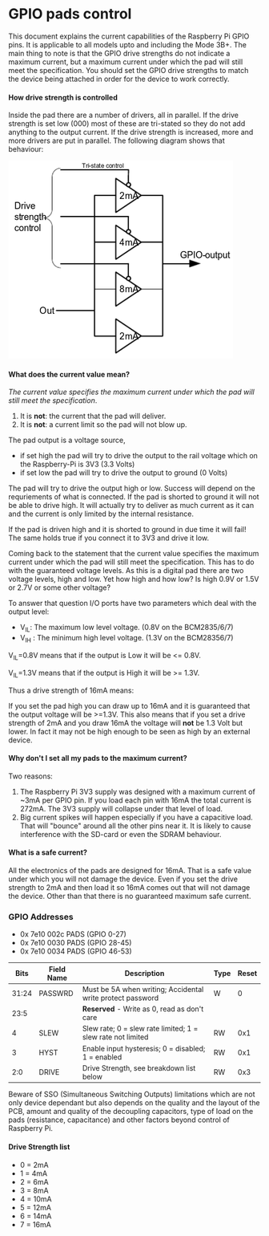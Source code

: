 # GPIO pads control

This document explains the current capabilities of the Raspberry Pi GPIO pins. It is applicable to all models upto and including the Mode 3B+. The main thing to note is that the GPIO drive strengths do not indicate a maximum current, but a maximum current under which the pad will still meet the specification. You should set the GPIO drive strengths to match the device being attached in order for the device to work correctly. 

#### How drive strength is controlled

Inside the pad there are a number of drivers, all in parallel. If the drive strength is set low (000) most of these are tri-stated so they do not add anything to the output current. If the drive strength is increased, more and more drivers are put in parallel. The following diagram shows that behaviour:

![GPIO Drive Strength Diagram](./images/pi_gpio_drive_strength_diagram.png)

#### What does the current value mean?

*The current value specifies the maximum current under which the pad will
still meet the specification*.

1. It is **not**: the current that the pad will deliver.
1. It is **not**: a current limit so the pad will not blow up.

The pad output is a voltage source,

* if set high the pad will try to drive the output to the rail voltage which on the Raspberry-Pi is 3V3 (3.3 Volts)
* if set low the pad will try to drive the output to ground (0 Volts)

The pad will try to drive the output high or low. Success will depend on the requriements of what is connected. If the pad is shorted to ground it will not be able to drive high. It will actually try to deliver as much current as it can and the current is only limited by the internal resistance.

If the pad is driven high and it is shorted to ground in due time it will fail! The same holds true if you connect it to 3V3 and drive it low.

Coming back to the statement that the current value specifies the maximum current under which the pad will still meet the specification.
This has to do with the guaranteed voltage levels. As this is a digital pad there are two voltage levels, high and low. Yet how high and how low? Is high 0.9V or 1.5V or 2.7V or some other voltage?

To answer that question I/O ports have two parameters which deal with the output level:
*  V<sub>IL</sub>: The maximum low level voltage. (0.8V on the BCM2835/6/7)
*  V<sub>IH</sub> : The minimum high level voltage. (1.3V on the BCM28356/7)

V<sub>IL</sub>=0.8V means that if the output is Low it will be <= 0.8V.

V<sub>IL</sub>=1.3V means that if the output is High it will be >= 1.3V.
   
Thus a drive strength of 16mA means:

If you set the pad high you can draw up to 16mA and it is guaranteed that the output voltage will be >=1.3V. This also means that if you set a drive strength of 2mA and you draw 16mA the voltage will **not** be 1.3 Volt but lower. In fact it may not be high enough to be seen as high by an external device.

#### Why don't I set all my pads to the maximum current?

Two reasons:

1. The Raspberry Pi 3V3 supply was designed with a maximum current of ~3mA per GPIO pin. If you load each pin with 16mA the total current is 272mA. The 3V3 supply will collapse under that level of load.
1. Big current spikes will happen especially if you have a capacitive load. That will "bounce" around all the other pins near it. It is likely to cause interference with the SD-card or even the SDRAM behaviour.

#### What is a safe current?

All the electronics of the pads are designed for 16mA. That is a safe value under which you will not damage the device. Even if you set the drive strength to 2mA and then load it so 16mA comes out that will not damage the device. Other than that there is no guaranteed maximum safe current.

### GPIO Addresses

* 0x 7e10 002c PADS (GPIO 0-27)
* 0x 7e10 0030 PADS (GPIO 28-45)
* 0x 7e10 0034 PADS (GPIO 46-53)

Bits | Field Name | Description | Type | Reset
--- | --- | --- | --- | ---
31:24 | PASSWRD | Must be 5A when writing; Accidental write protect password | W | 0
23:5 | | **Reserved** - Write as 0, read as don't care | |
4 | SLEW | Slew rate; 0 = slew rate limited; 1 = slew rate not limited | RW | 0x1
3 | HYST | Enable input hysteresis; 0 = disabled; 1 = enabled | RW | 0x1
2:0 | DRIVE | Drive Strength, see breakdown list below | RW | 0x3

Beware of SSO (Simultaneous Switching Outputs) limitations which are not only device dependant but also depends on the quality and the layout of the PCB, amount and quality of the decoupling capacitors, type of load on the pads (resistance, capacitance) and other factors beyond control of Raspberry Pi.

#### Drive Strength list

  * 0 = 2mA
  * 1 = 4mA
  * 2 = 6mA
  * 3 = 8mA
  * 4 = 10mA
  * 5 = 12mA
  * 6 = 14mA
  * 7 = 16mA
